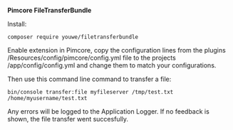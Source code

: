 **Pimcore FileTransferBundle**

Install:

    composer require youwe/filetransferbundle

Enable extension in Pimcore, copy the configuration lines from 
the plugins /Resources/config/pimcore/config.yml file to the
projects /app/config/config.yml and change them to match your
configurations.

Then use this command line command to transfer a file:

    bin/console transfer:file myfileserver /tmp/test.txt /home/myusername/test.txt

Any errors will be logged to the Application Logger. If no feedback
is shown, the file transfer went succesfully.
